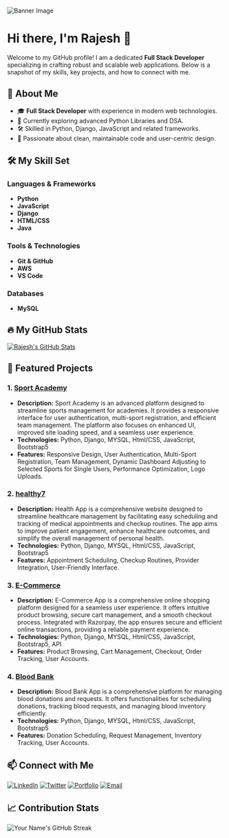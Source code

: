 ![Banner Image](https://github.com/rajeshmalkar/rajeshmalkar/blob/main/banner.jpg)

# Hi there, I'm Rajesh 👋

Welcome to my GitHub profile! I am a dedicated **Full Stack Developer** specializing in crafting robust and scalable web applications. Below is a snapshot of my skills, key projects, and how to connect with me.

## 🚀 About Me

- 🎓 **Full Stack Developer** with experience in modern web technologies.
- 🌱 Currently exploring advanced Python Libraries and DSA.
- 🛠️ Skilled in Python, Django, JavaScript and related frameworks.
- 🎨 Passionate about clean, maintainable code and user-centric design.

## 🛠️ My Skill Set

### Languages & Frameworks

- **Python**
- **JavaScript**
- **Django**
- **HTML/CSS**
- **Java** 


### Tools & Technologies

- **Git & GitHub** 
- **AWS**
- **VS Code**

### Databases

- **MySQL** 

## 🔥 My GitHub Stats

[![Rajesh's GitHub Stats](https://github-readme-stats.vercel.app/api?username=rajeshmalkar&show_icons=true&theme=radical)](https://github.com/rajeshmalkar)

## 🚀 Featured Projects

### 1. [Sport Academy](https://github.com/rajeshmalkar/ )
   - **Description:**  Sport Academy is an advanced platform designed to streamline sports management for academies. It provides a responsive interface for user authentication, multi-sport registration, and efficient team management. The platform also focuses on enhanced UI, improved site loading speed, and a seamless user experience.
   - **Technologies:** Python, Django, MYSQL, Html/CSS, JavaScript, Bootstrap5 
   - **Features:** Responsive Design, User Authentication, Multi-Sport Registration, Team Management, Dynamic Dashboard Adjusting to Selected Sports for Single Users, Performance Optimization, Logo Uploads.

### 2. [healthy7 ](https://github.com/rajeshmalkar/healthy7)
   - **Description:** Health App is a comprehensive website designed to streamline healthcare management by facilitating easy scheduling and tracking of medical appointments and checkup routines. The app aims to improve patient engagement, enhance healthcare outcomes, and simplify the overall management of personal health.
   - **Technologies:** Python, Django, MYSQL, Html/CSS, JavaScript, Bootstrap5
   - **Features:** Appointment Scheduling, Checkup Routines, Provider Integration, User-Friendly Interface.

### 3. [E-Commerce](https://github.com/rajeshmalkar/E-Commerce-App)
   - **Description:** E-Commerce App is a comprehensive online shopping platform designed for a seamless user experience. It offers intuitive product browsing, secure cart management, and a smooth checkout process. Integrated with Razorpay, the app ensures secure and efficient online transactions, providing a reliable payment experience.
   - **Technologies:** Python, Django, MYSQL, Html/CSS, JavaScript, Bootstrap5, API 
   - **Features:** Product Browsing, Cart Management, Checkout, Order Tracking, User Accounts.

### 4. [Blood Bank](https://github.com/rajeshmalkar/Blood-Bank )
   - **Description:** Blood Bank App is a comprehensive platform for managing blood donations and requests. It offers functionalities for scheduling donations, tracking blood requests, and managing blood inventory efficiently.
   - **Technologies:** Python, Django, MYSQL, Html/CSS, JavaScript, Bootstrap5 
   - **Features:** Donation Scheduling, Request Management, Inventory Tracking, User Accounts.

## 📫 Connect with Me

[![LinkedIn](https://img.shields.io/badge/LinkedIn-Connect-blue)]([https://linkedin.com/in/your-profile](https://www.linkedin.com/in/rajesh-malkar-204904210/))
[![Twitter](https://img.shields.io/badge/Twitter-Follow-blue)](https://twitter.com/rajeshpatil280)
[![Portfolio](https://img.shields.io/badge/Portfolio-Visit-brightgreen)](raj-malkar-portfolio.vercel.app)
[![Email](https://img.shields.io/badge/Email-Contact-red)](mailto:rajeshmalkar7@gmail.com)

## 📈 Contribution Stats

![Your Name's GitHub Streak](https://github-readme-streak-stats.herokuapp.com/?user=your-username&theme=radical)
